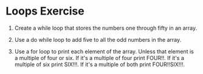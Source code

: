# Loops Exercise

1. Create a while loop that stores the numbers one through fifty in an array.

2. Use a do while loop to add five to all the odd numbers in the array. 

3. Use a for loop to print each element of the array. Unless that element is a multiple of four or six. If it's a multiple of four print FOUR!!. If it's a multiple of six print SIX!!!. If it's a multiple of both print FOUR!!SIX!!!. 





